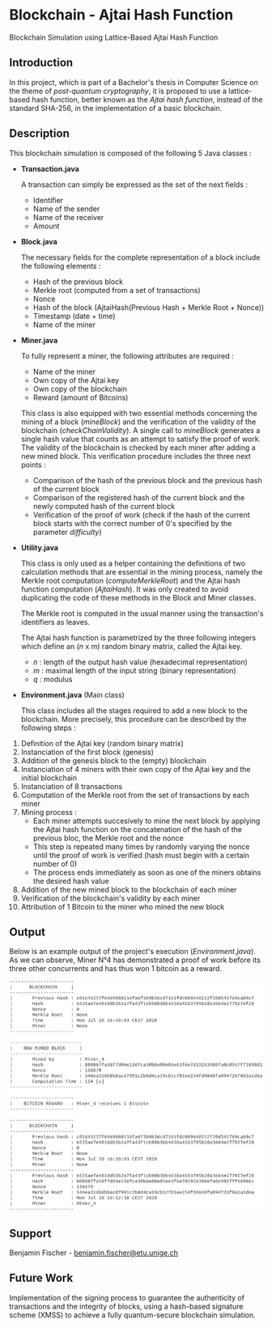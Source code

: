 # Blockchain - Ajtai Hash Function

Blockchain Simulation using Lattice-Based Ajtai Hash Function

## Introduction

In this project, which is part of a Bachelor's thesis in Computer Science on the theme of *post-quantum cryptography*,
it is proposed to use a lattice-based hash function, better known as the *Ajtai hash function*,
instead of the standard SHA-256, in the implementation of a basic blockchain.

## Description

This blockchain simulation is composed of the following 5 Java classes :

- **Transaction.java**

   A transaction can simply be expressed as the set of the next fields :
  
   - Identifier
   - Name of the sender
   - Name of the receiver
   - Amount
   
- **Block.java**

  The necessary fields for the complete representation of a block include the following elements :
  
   - Hash of the previous block
   - Merkle root (computed from a set of transactions)
   - Nonce
   - Hash of the block (AjtaiHash(Previous Hash + Merkle Root + Nonce))
   - Timestamp (date + time)
   - Name of the miner

- **Miner.java**

  To fully represent a miner, the following attributes are required :
  
   - Name of the miner
   - Own copy of the Ajtai key
   - Own copy of the blockchain
   - Reward (amount of Bitcoins)
 
  This class is also equipped with two essential methods concerning the mining of a block (*mineBlock*) and the verification of the validity of the blockchain (*checkChainValidity*). A single call to *mineBlock* generates a single hash value that counts as an attempt to satisfy the proof of work. The validity of the blockchain is checked by each miner after adding a new mined block. This verification procedure includes the three next points :
  
   - Comparison of the hash of the previous block and the previous hash of the current block
   - Comparison of the registered hash of the current block and the newly computed hash of the current block
   - Verification of the proof of work (check if the hash of the current block starts with the correct number of 0's specified by the parameter *difficulty*)

- **Utility.java**

  This class is only used as a helper containing the definitions of two calculation methods that are essential in the mining process, namely the Merkle root computation (*computeMerkleRoot*) and the Ajtai hash function computation (*AjtaiHash*). It was only created to avoid duplicating the code of these methods in the Block and Miner classes.
  
  The Merkle root is computed in the usual manner using the transaction's identifiers as leaves.
  
  The Ajtai hash function is parametrized by the three following integers which define an (*n* x *m*) random binary matrix, called the Ajtai key.
  
   - *n* : length of the output hash value (hexadecimal representation)
   - *m* : maximal length of the input string (binary representation)
   - *q* : modulus

 - **Environment.java** (Main class)
 
   This class includes all the stages required to add a new block to the blockchain. More precisely, this procedure can be described by the following steps :
  
  1. Definition of the Ajtai key (random binary matrix)
  2. Instanciation of the first block (genesis)
  3. Addition of the genesis block to the (empty) blockchain
  4. Instanciation of 4 miners with their own copy of the Ajtai key and the initial blockchain
  5. Instanciation of 8 transactions
  6. Computation of the Merkle root from the set of transactions by each miner
  7. Mining process :
     - Each miner attempts succesively to mine the next block by applying the Ajtai hash function on the concatenation of the hash of the previous bloc, the Merkle root and the nonce
     - This step is repeated many times by randomly varying the nonce until the proof of work is verified (hash must begin with a certain number of 0)
     - The process ends immediately as soon as one of the miners obtains the desired hash value
  8. Addition of the new mined block to the blockchain of each miner
  9. Verification of the blockchain's validity by each miner
  10. Attribution of 1 Bitcoin to the miner who mined the new block


## Output

Below is an example output of the project's execution (*Environment.java*). As we can observe, Miner N°4 has demonstrated a proof of work before its three other concurrents and has thus won 1 bitcoin as a reward.

![alt text](https://github.com/WatiBenj/Blockchain_Ajtai_Hash/blob/master/Output.PNG)

## Support

Benjamin Fischer - benjamin.fischer@etu.unige.ch

## Future Work

Implementation of the signing process to guarantee the authenticity of transactions and the integrity of blocks,
using a hash-based signature scheme (XMSS) to achieve a fully quantum-secure blockchain simulation.


